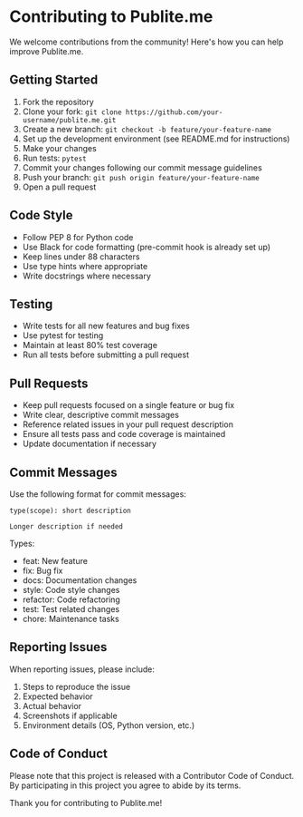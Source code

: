 # Contributing to Publite.me

We welcome contributions from the community! Here's how you can help improve Publite.me.

## Getting Started

1. Fork the repository
2. Clone your fork: `git clone https://github.com/your-username/publite.me.git`
3. Create a new branch: `git checkout -b feature/your-feature-name`
4. Set up the development environment (see README.md for instructions)
5. Make your changes
6. Run tests: `pytest`
7. Commit your changes following our commit message guidelines
8. Push your branch: `git push origin feature/your-feature-name`
9. Open a pull request

## Code Style

- Follow PEP 8 for Python code
- Use Black for code formatting (pre-commit hook is already set up)
- Keep lines under 88 characters
- Use type hints where appropriate
- Write docstrings where necessary

## Testing

- Write tests for all new features and bug fixes
- Use pytest for testing
- Maintain at least 80% test coverage
- Run all tests before submitting a pull request

## Pull Requests

- Keep pull requests focused on a single feature or bug fix
- Write clear, descriptive commit messages
- Reference related issues in your pull request description
- Ensure all tests pass and code coverage is maintained
- Update documentation if necessary

## Commit Messages

Use the following format for commit messages:

```
type(scope): short description

Longer description if needed
```

Types:
- feat: New feature
- fix: Bug fix
- docs: Documentation changes
- style: Code style changes
- refactor: Code refactoring
- test: Test related changes
- chore: Maintenance tasks

## Reporting Issues

When reporting issues, please include:
1. Steps to reproduce the issue
2. Expected behavior
3. Actual behavior
4. Screenshots if applicable
5. Environment details (OS, Python version, etc.)

## Code of Conduct

Please note that this project is released with a Contributor Code of Conduct. By participating in this project you agree to abide by its terms.

Thank you for contributing to Publite.me!
